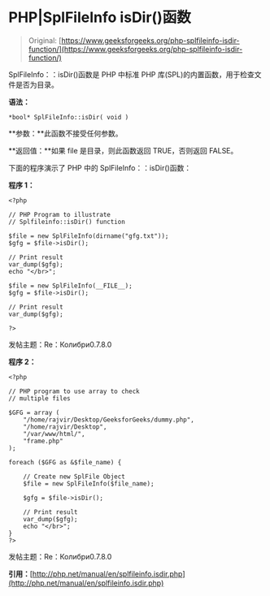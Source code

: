 # PHP|SplFileInfo isDir()函数

> Original: [https://www.geeksforgeeks.org/php-splfileinfo-isdir-function/](https://www.geeksforgeeks.org/php-splfileinfo-isdir-function/)

SplFileInfo：：isDir()函数是 PHP 中标准 PHP 库(SPL)的内置函数，用于检查文件是否为目录。

**语法：**

```
*bool* SplFileInfo::isDir( void )
```

**参数：**此函数不接受任何参数。

**返回值：**如果 file 是目录，则此函数返回 TRUE，否则返回 FALSE。

下面的程序演示了 PHP 中的 SplFileInfo：：isDir()函数：

**程序 1：**

```
<?php

// PHP Program to illustrate 
// Splfileinfo::isDir() function

$file = new SplFileInfo(dirname("gfg.txt"));
$gfg = $file->isDir();

// Print result
var_dump($gfg);
echo "</br>";

$file = new SplFileInfo(__FILE__);
$gfg = $file->isDir();

// Print result
var_dump($gfg);

?>
```

发帖主题：Re：Колибри0.7.8.0

**程序 2：**

```
<?php 

// PHP program to use array to check 
// multiple files 

$GFG = array (
    "/home/rajvir/Desktop/GeeksforGeeks/dummy.php",
    "/home/rajvir/Desktop",
    "/var/www/html/",
    "frame.php"
);

foreach ($GFG as &$file_name) { 

    // Create new SplFile Object 
    $file = new SplFileInfo($file_name); 

    $gfg = $file->isDir();

    // Print result
    var_dump($gfg);
    echo "</br>";
} 
?> 
```

发帖主题：Re：Колибри0.7.8.0

**引用：**[http://php.net/manual/en/splfileinfo.isdir.php](http://php.net/manual/en/splfileinfo.isdir.php)